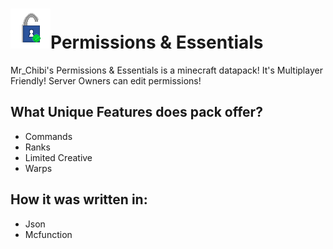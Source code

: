 <h1><img src="https://github.com/mr-chibi/permissions/blob/main/pack.png?raw=true">Permissions & Essentials</h1>
<p>Mr_Chibi's Permissions & Essentials is a minecraft datapack! It's Multiplayer Friendly! Server Owners can edit permissions!</p>

<h2>What Unique Features does pack offer?</h2>
<ul>
  <li>Commands</li>
  <li>Ranks</li>
  <li>Limited Creative</li>
  <li>Warps</li>
</ul>

<h2>How it was written in:</h2>
<ul>
  <li>Json</li>
  <li>Mcfunction</li>
</ul>
